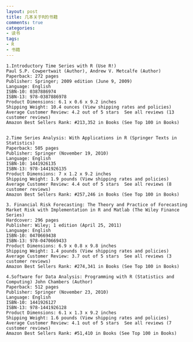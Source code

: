 ```yaml
---
layout: post
title: 几本关于R的书籍
comments: true
categories:
- 读书
tags:
- R
- 书籍
---
```


    1.Introductory Time Series with R (Use R!) 
    Paul S.P. Cowpertwait (Author), Andrew V. Metcalfe (Author) 
    Paperback: 272 pages 
 	Publisher: Springer; 2009 edition (June 9, 2009) 
 	Language: English 
 	ISBN-10: 0387886974 
 	ISBN-13: 978-0387886978 
 	Product Dimensions: 6.1 x 0.6 x 9.2 inches 
 	Shipping Weight: 10.4 ounces (View shipping rates and policies) 
 	Average Customer Review: 4.2 out of 5 stars  See all reviews (13 customer reviews) 
 	Amazon Best Sellers Rank: #213,352 in Books (See Top 100 in Books) 

 	
 	2.Time Series Analysis: With Applications in R (Springer Texts in Statistics) 
 	Paperback: 505 pages 
 	Publisher: Springer (November 19, 2010) 
 	Language: English 
 	ISBN-10: 1441926135 
 	ISBN-13: 978-1441926135 
 	Product Dimensions: 7 x 1.2 x 9.2 inches 
 	Shipping Weight: 1.9 pounds (View shipping rates and policies) 
 	Average Customer Review: 4.4 out of 5 stars  See all reviews (8 customer reviews) 
 	Amazon Best Sellers Rank: #257,246 in Books (See Top 100 in Books) 

	3. Financial Risk Forecasting: The Theory and Practice of Forecasting Market Risk with Implementation in R and Matlab (The Wiley Finance Series)
 	Hardcover: 296 pages 
 	Publisher: Wiley; 1 edition (April 25, 2011) 
 	Language: English 
 	ISBN-10: 0470669438 
 	ISBN-13: 978-0470669433 
 	Product Dimensions: 6.9 x 0.8 x 9.8 inches 
 	Shipping Weight: 1.4 pounds (View shipping rates and policies) 
 	Average Customer Review: 3.7 out of 5 stars  See all reviews (3 customer reviews) 
 	Amazon Best Sellers Rank: #274,341 in Books (See Top 100 in Books) 
 
	4.Software for Data Analysis: Programming with R (Statistics and Computing) John Chambers (Author) 
 	Paperback: 512 pages 
 	Publisher: Springer (November 23, 2010) 
 	Language: English 
 	ISBN-10: 1441926127 
 	ISBN-13: 978-1441926128 
 	Product Dimensions: 6.1 x 1.3 x 9.2 inches 
 	Shipping Weight: 1.6 pounds (View shipping rates and policies) 
 	Average Customer Review: 4.1 out of 5 stars  See all reviews (7 customer reviews) 
 	Amazon Best Sellers Rank: #51,410 in Books (See Top 100 in Books) 
#



